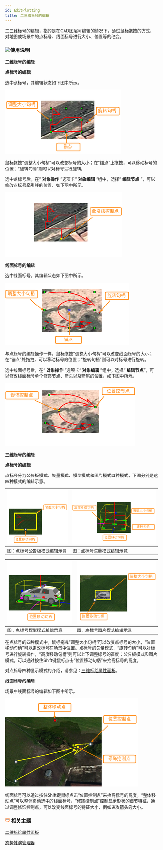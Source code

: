 ```yaml
---
id: EditPlotting
title: 二三维标号的编辑
---
```

二三维标号的编辑，指的是在CAD图层可编辑的情况下，通过鼠标拖拽的方式，对地图或场景中的点标号、线面标号进行大小、位置等的改变。

### ![](../../img/read.gif)使用说明

**二维标号的编辑**

**点标号的编辑**

选中点标号，其编辑状态如下图中所示。

![](img/PointEdit01.png)  

  
鼠标拖拽“调整大小句柄”可以改变标号的大小；在“锚点”上拖拽，可以移动标号的位置；“旋转句柄”则可以对标号进行旋转。

选中点标号后，在“ **对象操作** ”选项卡“ **对象编辑** ”组中，选择“ **编辑节点** ”，可以修改点标号牵引线的位置，如下图中所示。

![](img/PointEdit02.png)  

**线面标号的编辑**

选中线面标号，其编辑状态如下图中所示。

![](img/LineRegionEdit01.png)  

  
与点标号的编辑操作一样，鼠标拖拽“调整大小句柄”可以改变线面标号的大小；在“锚点”处拖拽，可以移动标号的位置；“旋转句柄”则可以对标号进行旋转。

选中线面标号后，在“ **对象操作** ”选项卡“ **对象编辑** ”组中，选择“ **编辑节点**”，可以修改线面标号单个修饰节点、箭头以及箭尾的位置，如下图中所示。

![](img/LineRegionEdit02.png)  

  

**三维标号的编辑**

**点标号的编辑**

点标号分为公告板模式、矢量模式、模型模式和图片模式四种模式，下图分别是这四种模式的编辑示意。

![](img/PointPlotEdit3D_01.png) | ![](img/PointPlotEdit3D_02.png)  
---|---  
图：点标号公告板模式编辑示意 | 图：点标号矢量模式编辑示意      

![](img/PointPlotEdit3D_03.png) | ![](img/PointPlotEdit3D_04.png)  
---|---  
图：点标号模型模式编辑示意 | 图：点标号图片模式编辑示意  
  
在点标号的四种模式中，鼠标拖拽“调整大小句柄”可以改变点标号的大小，“位置移动句柄”可以更改标号在场景中位置。点标号的矢量模式，“旋转句柄”可以对标号进行旋转操作，“高度移动句柄”则可以上下调整标号的高度；公告板模式和图片模式，可以通过按住Shift键鼠标点击“位置移动句柄”来抬高标号的高度。

对点标号四种显示模式的介绍，请参见：[三维标绘属性面板](3DPlotting/Introduce3DPlottingPanel)。

**线面标号的编辑**

场景中线面标号的编辑如下图中所示。

![](img/LinePlotEdit3D.png)  
  
线面标号可以通过按住Shift键鼠标点击“位置控制点”来抬高标号的高度。“整体移动点”可以整体移动选中的线面标号，“修饰控制点”控制显示形状的细节特征，通过调整修饰控制点，可以改变线面标号的特征大小，例如进攻箭头的大小。

### ![](img/seealso.png) 相关主题


[二维标绘属性面板](../Plotting/2DPlotting/PropertyPanel_2D)

 [态势推演管理器](../Plotting/AnimationManager)

